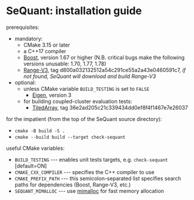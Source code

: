 SeQuant: installation guide
===========================

prerequisites:
  * mandatory:
    * CMake 3.15 or later
    * a C++17 compiler
    * [Boost](https://www.boost.org/), version 1.67 or higher (N.B. critical bugs make the following versions unusable: 1.70, 1.77, 1.78)
    * [Range-V3](https://github.com/ericniebler/range-v3.git), tag d800a032132512a54c291ce55a2a43e0460591c7, *if not found, SeQuant will download and build Range-V3*
  * optional:
    * unless CMake variable `BUILD_TESTING` is set to `FALSE`
      * [Eigen](http://eigen.tuxfamily.org/), version 3
    * for building coupled-cluster evaluation tests:
      * [TiledArray](https://github.com/ValeevGroup/tiledarray.git), tag 36e2ad205c21c339434dd0ef8f4f1467e7e26037

for the impatient (from the top of the SeQuant source directory):
  * `cmake -B build -S .`
  * `cmake --build build --target check-sequant`

useful CMake variables:
  * `BUILD_TESTING` --- enables unit tests targets, e.g. `check-sequant` [default=ON]
  * `CMAKE_CXX_COMPILER` --- specifies the C++ compiler to use
  * `CMAKE_PREFIX_PATH` --- this semicolon-separated list specifies search paths for dependencies (Boost, Range-V3, etc.)
  * `SEQUANT_MIMALLOC` --- use [mimalloc](https://github.com/microsoft/mimalloc) for fast memory allocation
